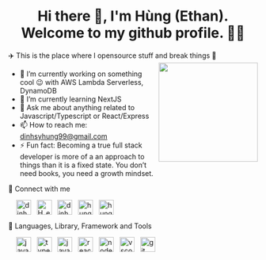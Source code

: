 <h1 align='center'>Hi there 👋, I'm Hùng (Ethan). Welcome to my github profile. 👨‍💻</h1>

✈️ This is the place where I opensource stuff and break things 👏
<img align="right" src="https://user-images.githubusercontent.com/34293141/179542489-ae5c93b8-1290-4af1-8ae4-5ae5b0b8008f.gif" width=200 />
- 🔭  I’m currently working on something cool 😉 with AWS Lambda Serverless, DynamoDB
- 🌱  I’m currently learning NextJS
- 💬  Ask me about anything related to Javascript/Typescript or React/Express
- 📫  How to reach me: dinhsyhung99@gmail.com
- ⚡  Fun fact: Becoming a true full stack developer is more of a an approach to things than it is a fixed state. You don’t need books, you need a growth mindset.

🔗 Connect with me

<p align="left">
&nbsp;&nbsp;&nbsp;&nbsp;<a href="mailto:dinhsyhung99@gmail.com" target="_blank"><img align="center" src="https://user-images.githubusercontent.com/34293141/179550556-8c34a1ac-2c01-4fa3-83f7-e6d659271b97.png" alt="dinhsyhung99@gmail.com" height="30" width="30" /></a>
&nbsp;&nbsp;<a href="https://twitter.com/H_ethan_" target="_blank"><img align="center" src="https://user-images.githubusercontent.com/34293141/179548650-5194f2fd-b035-4fa8-b025-8db42fac4cb6.png" alt="H_ethan_" height="30" width="30" /></a>
&nbsp;&nbsp;<a href="https://www.linkedin.com/in/dinhsyhung99/" target="_blank"><img align="center" src="https://user-images.githubusercontent.com/34293141/179548617-01ec708a-0ac6-406c-bbf4-8c7903853854.png" alt="dinhsyhung99" height="30" width="30" /></a>
&nbsp;&nbsp;<a href="https://www.instagram.com/hung_ds_99/" target="_blank"><img align="center" src="https://user-images.githubusercontent.com/34293141/179550320-621087c9-6e37-451d-be4b-df3b5183ea6d.png" alt="hung_ds_99" height="30" width="30" /></a>
&nbsp;&nbsp;<a href="https://www.facebook.com/hung1006" target="_blank"><img align="center" src="https://user-images.githubusercontent.com/34293141/179551678-d845f7de-5bda-44fe-b14b-3a344537e359.png" alt="hung1006" height="30" width="30" /></a>
</p>

🔗 Languages, Library, Framework and Tools
<p align="left">
&nbsp;&nbsp;&nbsp;&nbsp;<img align="center" src="https://user-images.githubusercontent.com/34293141/179552601-3964ba0a-8579-4cdc-a52d-8f544b04be9a.png" alt="javascript" height="30" width="30" />
&nbsp;&nbsp;<img align="center" src="https://user-images.githubusercontent.com/34293141/179552785-455f63ba-1c53-4d56-9ce6-12307cbe1c93.png" alt="typescript" height="30" width="30" />
&nbsp;&nbsp;<img align="center" src="https://user-images.githubusercontent.com/34293141/179553083-8ac986af-e4d0-4bef-8c79-6ee6b046af15.png" alt="java" height="30" width="30" />
&nbsp;&nbsp;<img align="center" src="https://user-images.githubusercontent.com/34293141/179553338-dd7d9672-a40d-4372-b042-183621edb47c.png" alt="react" height="30" width="30" />
&nbsp;&nbsp;<img align="center" src="https://user-images.githubusercontent.com/34293141/179553594-14ccf615-3857-4bfc-add8-1ade4c3a1aaf.png" alt="nodeJS" height="30" width="30" />
&nbsp;&nbsp;<img align="center" src="https://user-images.githubusercontent.com/34293141/179554452-2f524d0d-4c39-4975-856e-6b85e7b29f67.png" alt="vscode" height="30" width="30" />
&nbsp;&nbsp;<img align="center" src="https://user-images.githubusercontent.com/34293141/179555308-6ab40fdd-8e20-477b-962b-57998cadc9e8.png" alt="git" height="30" width="30" />
</p>
